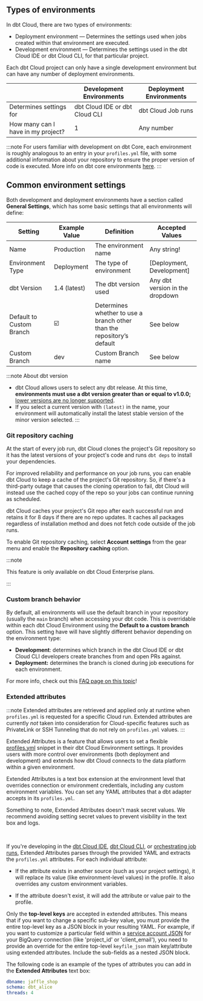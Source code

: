 
## Types of environments

In dbt Cloud, there are two types of environments:
- Deployment environment &mdash; Determines the settings used when jobs created within that environment are executed. 
- Development environment &mdash; Determines the settings used in the dbt Cloud IDE or dbt Cloud CLI, for that particular project. 

Each dbt Cloud project can only have a single development environment but can have any number of deployment environments.

|  | Development Environments | Deployment Environments |
| --- | --- | --- |
| Determines settings for | dbt Cloud IDE or dbt Cloud CLI | dbt Cloud Job runs |
| How many can I have in my project? | 1 | Any number |

:::note 
For users familiar with development on dbt Core, each environment is roughly analogous to an entry in your `profiles.yml` file, with some additional information about your repository to ensure the proper version of code is executed. More info on dbt core environments [here](/docs/core/dbt-core-environments).
:::

## Common environment settings

Both development and deployment environments have a section called **General Settings**, which has some basic settings that all environments will define:

| Setting | Example Value | Definition | Accepted Values |
| --- | --- | --- | --- |
| Name | Production  | The environment name  | Any string! |
| Environment Type | Deployment | The type of environment | [Deployment, Development] |
| dbt Version | 1.4 (latest) | The dbt version used  | Any dbt version in the dropdown |
| Default to Custom Branch | ☑️ | Determines whether to use a branch other than the repository’s default  | See below |
| Custom Branch | dev | Custom Branch name | See below |

:::note About dbt version

- dbt Cloud allows users to select any dbt release. At this time, **environments must use a dbt version greater than or equal to v1.0.0;** [lower versions are no longer supported](/docs/dbt-versions/upgrade-core-in-cloud).
- If you select a current version with `(latest)` in the name, your environment will automatically install the latest stable version of the minor version selected.
:::

### Git repository caching 

At the start of every job run, dbt Cloud clones the project's Git repository so it has the latest versions of your project's code and runs `dbt deps` to install your dependencies. 

For improved reliability and performance on your job runs, you can enable dbt Cloud to keep a cache of the project's Git repository. So, if there's a third-party outage that causes the cloning operation to fail, dbt Cloud will instead use the cached copy of the repo so your jobs can continue running as scheduled. 

dbt Cloud caches your project's Git repo after each successful run and retains it for 8 days if there are no repo updates. It caches all packages regardless of installation method and does not fetch code outside of the job runs. 

To enable Git repository caching, select **Account settings** from the gear menu and enable the **Repository caching** option. 

<Lightbox src="/img/docs/deploy/example-repo-caching.png" width="85%" title="Example of the Repository caching option" />

:::note

This feature is only available on dbt Cloud Enterprise plans. 

:::

### Custom branch behavior

By default, all environments will use the default branch in your repository (usually the `main` branch) when accessing your dbt code. This is overridable within each dbt Cloud Environment using the **Default to a custom branch** option. This setting have will have slightly different behavior depending on the environment type:

- **Development**: determines which branch in the dbt Cloud IDE or dbt Cloud CLI developers create branches from and open PRs against.
- **Deployment:** determines the branch is cloned during job executions for each environment.

For more info, check out this [FAQ page on this topic](/faqs/Environments/custom-branch-settings)!


### Extended attributes <Lifecycle status='beta'/>

:::note 
Extended attributes are retrieved and applied only at runtime when `profiles.yml` is requested for a specific Cloud run. Extended attributes are currently _not_ taken into consideration for Cloud-specific features such as PrivateLink or SSH Tunneling that do not rely on `profiles.yml` values.
:::

Extended Attributes is a feature that allows users to set a flexible [profiles.yml](/docs/core/connect-data-platform/profiles.yml) snippet in their dbt Cloud Environment settings. It provides users with more control over environments (both deployment and development) and extends how dbt Cloud connects to the data platform within a given environment.

Extended Attributes is a text box extension at the environment level that overrides connection or environment credentials, including any custom environment variables. You can set any YAML attributes that a dbt adapter accepts in its `profiles.yml`.

Something to note, Extended Attributes doesn't mask secret values. We recommend avoiding setting secret values to prevent visibility in the text box and logs. 

<Lightbox src="/img/docs/dbt-cloud/using-dbt-cloud/extended-attributes.jpg" width="95%" title="Extended Attributes helps users add profiles.yml attributes to dbt Cloud Environment settings using a free form text box." /> <br />

If you're developing in the [dbt Cloud IDE](/docs/cloud/dbt-cloud-ide/develop-in-the-cloud), [dbt Cloud CLI](/docs/cloud/cloud-cli-installation), or [orchestrating job runs](/docs/deploy/deployments), Extended Attributes parses through the provided YAML and extracts the `profiles.yml` attributes. For each individual attribute:

- If the attribute exists in another source (such as your project settings), it will replace its value (like environment-level values) in the profile. It also overrides any custom environment variables.

- If the attribute doesn't exist, it will add the attribute or value pair to the profile. 

Only the **top-level keys** are accepted in extended attributes. This means that if you want to change a specific sub-key value, you must provide the entire top-level key as a JSON block in your resulting YAML. For example, if you want to customize a particular field within a [service account JSON](/docs/core/connect-data-platform/bigquery-setup#service-account-json) for your BigQuery connection (like 'project_id' or 'client_email'), you need to provide an override for the entire top-level `keyfile_json` main key/attribute using extended attributes. Include the sub-fields as a nested JSON block.

The following code is an example of the types of attributes you can add in the **Extended Attributes** text box:

```yaml
dbname: jaffle_shop      
schema: dbt_alice      
threads: 4
```

